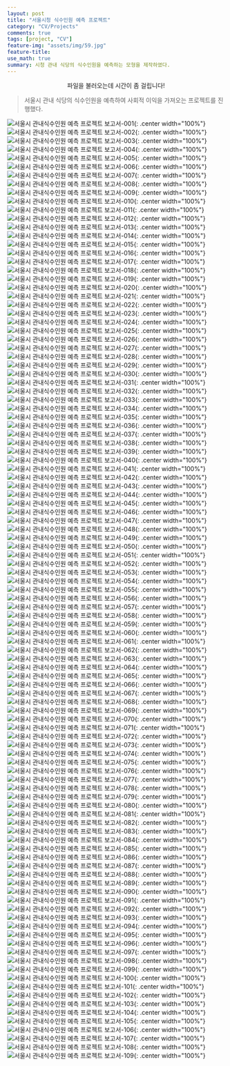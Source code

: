```yaml
---
layout: post
title: "서울시청 식수인원 예측 프로젝트"
category: "CV/Projects"
comments: true
tags: [project, "CV"]
feature-img: "assets/img/59.jpg"
feature-title:
use_math: true
summary: 시청 관내 식당의 식수인원을 예측하는 모형을 제작하였다.
---
```


<p style="text-align:center">파일을 불러오는데 시간이 좀 걸립니다!</p>

> 서울시 관내 식당의 식수인원을 예측하여 사회적 이익을 가져오는 프로젝트를 진행했다.

![서울시 관내식수인원 예측 프로젝트 보고서-001](https://user-images.githubusercontent.com/37871541/92859434-343a4e80-f432-11ea-9960-5e6b38ba19e0.jpg){: .center width="100%"}
![서울시 관내식수인원 예측 프로젝트 보고서-002](https://user-images.githubusercontent.com/37871541/92859449-37cdd580-f432-11ea-88ea-b7fa039220dc.jpg){: .center width="100%"}
![서울시 관내식수인원 예측 프로젝트 보고서-003](https://user-images.githubusercontent.com/37871541/92859454-38666c00-f432-11ea-8d1c-54ce5bd40610.jpg){: .center width="100%"}
![서울시 관내식수인원 예측 프로젝트 보고서-004](https://user-images.githubusercontent.com/37871541/92859457-38ff0280-f432-11ea-8a49-a45c77c92fe5.jpg){: .center width="100%"}
![서울시 관내식수인원 예측 프로젝트 보고서-005](https://user-images.githubusercontent.com/37871541/92859459-39979900-f432-11ea-8f19-d55cafb92f53.jpg){: .center width="100%"}
![서울시 관내식수인원 예측 프로젝트 보고서-006](https://user-images.githubusercontent.com/37871541/92859462-3a302f80-f432-11ea-897e-c33596b6d01f.jpg){: .center width="100%"}
![서울시 관내식수인원 예측 프로젝트 보고서-007](https://user-images.githubusercontent.com/37871541/92859464-3a302f80-f432-11ea-8755-130923bbde35.jpg){: .center width="100%"}
![서울시 관내식수인원 예측 프로젝트 보고서-008](https://user-images.githubusercontent.com/37871541/92859466-3ac8c600-f432-11ea-8add-5015b374a7f6.jpg){: .center width="100%"}
![서울시 관내식수인원 예측 프로젝트 보고서-009](https://user-images.githubusercontent.com/37871541/92859468-3ac8c600-f432-11ea-856d-c2b71b8b559b.jpg){: .center width="100%"}
![서울시 관내식수인원 예측 프로젝트 보고서-010](https://user-images.githubusercontent.com/37871541/92859470-3b615c80-f432-11ea-9ea5-dd6b90c807f8.jpg){: .center width="100%"}
![서울시 관내식수인원 예측 프로젝트 보고서-011](https://user-images.githubusercontent.com/37871541/92859473-3bf9f300-f432-11ea-9bc0-c4e9d67ceacd.jpg){: .center width="100%"}
![서울시 관내식수인원 예측 프로젝트 보고서-012](https://user-images.githubusercontent.com/37871541/92859476-3bf9f300-f432-11ea-882e-cec24337733f.jpg){: .center width="100%"}
![서울시 관내식수인원 예측 프로젝트 보고서-013](https://user-images.githubusercontent.com/37871541/92859479-3c928980-f432-11ea-9b69-e2e04dde09e4.jpg){: .center width="100%"}
![서울시 관내식수인원 예측 프로젝트 보고서-014](https://user-images.githubusercontent.com/37871541/92859482-3c928980-f432-11ea-9e8b-3b6bcaa8ba4e.jpg){: .center width="100%"}
![서울시 관내식수인원 예측 프로젝트 보고서-015](https://user-images.githubusercontent.com/37871541/92859484-3d2b2000-f432-11ea-9d77-9501e1fabd40.jpg){: .center width="100%"}
![서울시 관내식수인원 예측 프로젝트 보고서-016](https://user-images.githubusercontent.com/37871541/92859486-3d2b2000-f432-11ea-8ac6-54baf3712e3e.jpg){: .center width="100%"}
![서울시 관내식수인원 예측 프로젝트 보고서-017](https://user-images.githubusercontent.com/37871541/92859489-3dc3b680-f432-11ea-88e9-ddda0c2dec71.jpg){: .center width="100%"}
![서울시 관내식수인원 예측 프로젝트 보고서-018](https://user-images.githubusercontent.com/37871541/92859492-3e5c4d00-f432-11ea-8c8f-929111866f94.jpg){: .center width="100%"}
![서울시 관내식수인원 예측 프로젝트 보고서-019](https://user-images.githubusercontent.com/37871541/92859494-3e5c4d00-f432-11ea-92f3-1c851bad3e3d.jpg){: .center width="100%"}
![서울시 관내식수인원 예측 프로젝트 보고서-020](https://user-images.githubusercontent.com/37871541/92859497-3ef4e380-f432-11ea-9e7c-161a2f936298.jpg){: .center width="100%"}
![서울시 관내식수인원 예측 프로젝트 보고서-021](https://user-images.githubusercontent.com/37871541/92859498-3ef4e380-f432-11ea-87dc-85fb3713f647.jpg){: .center width="100%"}
![서울시 관내식수인원 예측 프로젝트 보고서-022](https://user-images.githubusercontent.com/37871541/92859502-3f8d7a00-f432-11ea-8680-b062ec4c71de.jpg){: .center width="100%"}
![서울시 관내식수인원 예측 프로젝트 보고서-023](https://user-images.githubusercontent.com/37871541/92859504-3f8d7a00-f432-11ea-913c-9e2f2cc10bb5.jpg){: .center width="100%"}
![서울시 관내식수인원 예측 프로젝트 보고서-024](https://user-images.githubusercontent.com/37871541/92859505-40261080-f432-11ea-94b6-0158731ba8f2.jpg){: .center width="100%"}
![서울시 관내식수인원 예측 프로젝트 보고서-025](https://user-images.githubusercontent.com/37871541/92859507-40261080-f432-11ea-9dac-84cebd38d630.jpg){: .center width="100%"}
![서울시 관내식수인원 예측 프로젝트 보고서-026](https://user-images.githubusercontent.com/37871541/92859511-40bea700-f432-11ea-8f25-d45f396be673.jpg){: .center width="100%"}
![서울시 관내식수인원 예측 프로젝트 보고서-027](https://user-images.githubusercontent.com/37871541/92859512-41573d80-f432-11ea-87ff-b0e8e44e9261.jpg){: .center width="100%"}
![서울시 관내식수인원 예측 프로젝트 보고서-028](https://user-images.githubusercontent.com/37871541/92859515-41efd400-f432-11ea-80b1-41af14d46aa8.jpg){: .center width="100%"}
![서울시 관내식수인원 예측 프로젝트 보고서-029](https://user-images.githubusercontent.com/37871541/92859517-41efd400-f432-11ea-861a-469938214b6a.jpg){: .center width="100%"}
![서울시 관내식수인원 예측 프로젝트 보고서-030](https://user-images.githubusercontent.com/37871541/92859519-42886a80-f432-11ea-81ce-6b783b49bc70.jpg){: .center width="100%"}
![서울시 관내식수인원 예측 프로젝트 보고서-031](https://user-images.githubusercontent.com/37871541/92859523-43210100-f432-11ea-9059-7a0705bf34fb.jpg){: .center width="100%"}
![서울시 관내식수인원 예측 프로젝트 보고서-032](https://user-images.githubusercontent.com/37871541/92859525-43210100-f432-11ea-8009-c91a9029dbaa.jpg){: .center width="100%"}
![서울시 관내식수인원 예측 프로젝트 보고서-033](https://user-images.githubusercontent.com/37871541/92859527-43b99780-f432-11ea-8d82-e90208939841.jpg){: .center width="100%"}
![서울시 관내식수인원 예측 프로젝트 보고서-034](https://user-images.githubusercontent.com/37871541/92859530-43b99780-f432-11ea-9c33-766beffe3fa6.jpg){: .center width="100%"}
![서울시 관내식수인원 예측 프로젝트 보고서-035](https://user-images.githubusercontent.com/37871541/92859532-44522e00-f432-11ea-93e6-41a1c3924703.jpg){: .center width="100%"}
![서울시 관내식수인원 예측 프로젝트 보고서-036](https://user-images.githubusercontent.com/37871541/92859533-44522e00-f432-11ea-9099-2ed6fe3bfb4d.jpg){: .center width="100%"}
![서울시 관내식수인원 예측 프로젝트 보고서-037](https://user-images.githubusercontent.com/37871541/92859538-44eac480-f432-11ea-971d-90170192c5f6.jpg){: .center width="100%"}
![서울시 관내식수인원 예측 프로젝트 보고서-038](https://user-images.githubusercontent.com/37871541/92859541-45835b00-f432-11ea-92d9-273167acd12f.jpg){: .center width="100%"}
![서울시 관내식수인원 예측 프로젝트 보고서-039](https://user-images.githubusercontent.com/37871541/92859544-461bf180-f432-11ea-9c33-ec2e68e66f30.jpg){: .center width="100%"}
![서울시 관내식수인원 예측 프로젝트 보고서-040](https://user-images.githubusercontent.com/37871541/92859545-461bf180-f432-11ea-9a81-09db70825d41.jpg){: .center width="100%"}
![서울시 관내식수인원 예측 프로젝트 보고서-041](https://user-images.githubusercontent.com/37871541/92859547-46b48800-f432-11ea-83cd-22511b4dac0d.jpg){: .center width="100%"}
![서울시 관내식수인원 예측 프로젝트 보고서-042](https://user-images.githubusercontent.com/37871541/92859548-46b48800-f432-11ea-87f8-d6fef5083e07.jpg){: .center width="100%"}
![서울시 관내식수인원 예측 프로젝트 보고서-043](https://user-images.githubusercontent.com/37871541/92859550-474d1e80-f432-11ea-971d-2b4aade06389.jpg){: .center width="100%"}
![서울시 관내식수인원 예측 프로젝트 보고서-044](https://user-images.githubusercontent.com/37871541/92859552-474d1e80-f432-11ea-979c-e577ac191216.jpg){: .center width="100%"}
![서울시 관내식수인원 예측 프로젝트 보고서-045](https://user-images.githubusercontent.com/37871541/92859557-47e5b500-f432-11ea-9e6d-f45aa6c0ffa9.jpg){: .center width="100%"}
![서울시 관내식수인원 예측 프로젝트 보고서-046](https://user-images.githubusercontent.com/37871541/92859559-487e4b80-f432-11ea-997c-a61f161d752d.jpg){: .center width="100%"}
![서울시 관내식수인원 예측 프로젝트 보고서-047](https://user-images.githubusercontent.com/37871541/92859562-4916e200-f432-11ea-9b5a-38ea51334b5b.jpg){: .center width="100%"}
![서울시 관내식수인원 예측 프로젝트 보고서-048](https://user-images.githubusercontent.com/37871541/92859565-4916e200-f432-11ea-9630-ec5a3c3f7364.jpg){: .center width="100%"}
![서울시 관내식수인원 예측 프로젝트 보고서-049](https://user-images.githubusercontent.com/37871541/92859566-49af7880-f432-11ea-96df-10974a0bfaac.jpg){: .center width="100%"}
![서울시 관내식수인원 예측 프로젝트 보고서-050](https://user-images.githubusercontent.com/37871541/92859567-49af7880-f432-11ea-8821-292a4892d67e.jpg){: .center width="100%"}
![서울시 관내식수인원 예측 프로젝트 보고서-051](https://user-images.githubusercontent.com/37871541/92859572-4a480f00-f432-11ea-9866-2f417b060a92.jpg){: .center width="100%"}
![서울시 관내식수인원 예측 프로젝트 보고서-052](https://user-images.githubusercontent.com/37871541/92859576-4a480f00-f432-11ea-8599-019d41975e7c.jpg){: .center width="100%"}
![서울시 관내식수인원 예측 프로젝트 보고서-053](https://user-images.githubusercontent.com/37871541/92859577-4ae0a580-f432-11ea-8d16-1a23b5a828da.jpg){: .center width="100%"}
![서울시 관내식수인원 예측 프로젝트 보고서-054](https://user-images.githubusercontent.com/37871541/92859579-4b793c00-f432-11ea-8468-888ed67dd324.jpg){: .center width="100%"}
![서울시 관내식수인원 예측 프로젝트 보고서-055](https://user-images.githubusercontent.com/37871541/92859581-4b793c00-f432-11ea-948b-40bea118b3ff.jpg){: .center width="100%"}
![서울시 관내식수인원 예측 프로젝트 보고서-056](https://user-images.githubusercontent.com/37871541/92859585-4c11d280-f432-11ea-9666-03481df48c6e.jpg){: .center width="100%"}
![서울시 관내식수인원 예측 프로젝트 보고서-057](https://user-images.githubusercontent.com/37871541/92859587-4c11d280-f432-11ea-905a-fbf3fc835133.jpg){: .center width="100%"}
![서울시 관내식수인원 예측 프로젝트 보고서-058](https://user-images.githubusercontent.com/37871541/92859593-4caa6900-f432-11ea-905e-a45a2ab93796.jpg){: .center width="100%"}
![서울시 관내식수인원 예측 프로젝트 보고서-059](https://user-images.githubusercontent.com/37871541/92859596-4d42ff80-f432-11ea-9048-f4cbb0bd87ff.jpg){: .center width="100%"}
![서울시 관내식수인원 예측 프로젝트 보고서-060](https://user-images.githubusercontent.com/37871541/92859597-4ddb9600-f432-11ea-9495-982d4b609189.jpg){: .center width="100%"}
![서울시 관내식수인원 예측 프로젝트 보고서-061](https://user-images.githubusercontent.com/37871541/92859599-4ddb9600-f432-11ea-8acb-b9afe01a90f3.jpg){: .center width="100%"}
![서울시 관내식수인원 예측 프로젝트 보고서-062](https://user-images.githubusercontent.com/37871541/92859600-4e742c80-f432-11ea-93b9-1d7046fbb226.jpg){: .center width="100%"}
![서울시 관내식수인원 예측 프로젝트 보고서-063](https://user-images.githubusercontent.com/37871541/92859602-4e742c80-f432-11ea-95dd-65b6f6451d9b.jpg){: .center width="100%"}
![서울시 관내식수인원 예측 프로젝트 보고서-064](https://user-images.githubusercontent.com/37871541/92859604-4f0cc300-f432-11ea-8a9b-d395dc869b85.jpg){: .center width="100%"}
![서울시 관내식수인원 예측 프로젝트 보고서-065](https://user-images.githubusercontent.com/37871541/92859606-4fa55980-f432-11ea-9680-f9e7c934768d.jpg){: .center width="100%"}
![서울시 관내식수인원 예측 프로젝트 보고서-066](https://user-images.githubusercontent.com/37871541/92859608-4fa55980-f432-11ea-9d22-92eb9d8562fb.jpg){: .center width="100%"}
![서울시 관내식수인원 예측 프로젝트 보고서-067](https://user-images.githubusercontent.com/37871541/92859611-503df000-f432-11ea-93bd-5bf29f59ec33.jpg){: .center width="100%"}
![서울시 관내식수인원 예측 프로젝트 보고서-068](https://user-images.githubusercontent.com/37871541/92859615-503df000-f432-11ea-8874-c7a23ba647e0.jpg){: .center width="100%"}
![서울시 관내식수인원 예측 프로젝트 보고서-069](https://user-images.githubusercontent.com/37871541/92859616-50d68680-f432-11ea-95f6-906f7b7cdc66.jpg){: .center width="100%"}
![서울시 관내식수인원 예측 프로젝트 보고서-070](https://user-images.githubusercontent.com/37871541/92859619-50d68680-f432-11ea-8334-11675b7b28c0.jpg){: .center width="100%"}
![서울시 관내식수인원 예측 프로젝트 보고서-071](https://user-images.githubusercontent.com/37871541/92859622-516f1d00-f432-11ea-9187-56d7a3944c7c.jpg){: .center width="100%"}
![서울시 관내식수인원 예측 프로젝트 보고서-072](https://user-images.githubusercontent.com/37871541/92859624-5207b380-f432-11ea-9e52-7da0d10adf2f.jpg){: .center width="100%"}
![서울시 관내식수인원 예측 프로젝트 보고서-073](https://user-images.githubusercontent.com/37871541/92859627-5207b380-f432-11ea-98ad-257de2ff7ed1.jpg){: .center width="100%"}
![서울시 관내식수인원 예측 프로젝트 보고서-074](https://user-images.githubusercontent.com/37871541/92859629-52a04a00-f432-11ea-8402-3d2b4adba57e.jpg){: .center width="100%"}
![서울시 관내식수인원 예측 프로젝트 보고서-075](https://user-images.githubusercontent.com/37871541/92859630-52a04a00-f432-11ea-8840-e2f39c4bfde1.jpg){: .center width="100%"}
![서울시 관내식수인원 예측 프로젝트 보고서-076](https://user-images.githubusercontent.com/37871541/92859632-5338e080-f432-11ea-97d1-4b8a06ec1c8c.jpg){: .center width="100%"}
![서울시 관내식수인원 예측 프로젝트 보고서-077](https://user-images.githubusercontent.com/37871541/92859634-5338e080-f432-11ea-9d07-264861d20e8f.jpg){: .center width="100%"}
![서울시 관내식수인원 예측 프로젝트 보고서-078](https://user-images.githubusercontent.com/37871541/92859639-53d17700-f432-11ea-8728-a8aebd83e633.jpg){: .center width="100%"}
![서울시 관내식수인원 예측 프로젝트 보고서-079](https://user-images.githubusercontent.com/37871541/92859641-546a0d80-f432-11ea-9a07-ccf4744f35d9.jpg){: .center width="100%"}
![서울시 관내식수인원 예측 프로젝트 보고서-080](https://user-images.githubusercontent.com/37871541/92859643-546a0d80-f432-11ea-9afd-181c23ec8fff.jpg){: .center width="100%"}
![서울시 관내식수인원 예측 프로젝트 보고서-081](https://user-images.githubusercontent.com/37871541/92859646-5502a400-f432-11ea-913f-78ccc5c9ff51.jpg){: .center width="100%"}
![서울시 관내식수인원 예측 프로젝트 보고서-082](https://user-images.githubusercontent.com/37871541/92859648-5502a400-f432-11ea-8774-b363c40116ee.jpg){: .center width="100%"}
![서울시 관내식수인원 예측 프로젝트 보고서-083](https://user-images.githubusercontent.com/37871541/92859651-559b3a80-f432-11ea-8b0c-a9f65d6316f0.jpg){: .center width="100%"}
![서울시 관내식수인원 예측 프로젝트 보고서-084](https://user-images.githubusercontent.com/37871541/92859653-559b3a80-f432-11ea-945e-d4eafe9a0935.jpg){: .center width="100%"}
![서울시 관내식수인원 예측 프로젝트 보고서-085](https://user-images.githubusercontent.com/37871541/92859655-5633d100-f432-11ea-8232-b7f76509394b.jpg){: .center width="100%"}
![서울시 관내식수인원 예측 프로젝트 보고서-086](https://user-images.githubusercontent.com/37871541/92859657-56cc6780-f432-11ea-97be-2b8d71abfe5d.jpg){: .center width="100%"}
![서울시 관내식수인원 예측 프로젝트 보고서-087](https://user-images.githubusercontent.com/37871541/92859658-56cc6780-f432-11ea-8b80-c0f98aa8163c.jpg){: .center width="100%"}
![서울시 관내식수인원 예측 프로젝트 보고서-088](https://user-images.githubusercontent.com/37871541/92859660-5764fe00-f432-11ea-99b8-11be17a50571.jpg){: .center width="100%"}
![서울시 관내식수인원 예측 프로젝트 보고서-089](https://user-images.githubusercontent.com/37871541/92859661-5764fe00-f432-11ea-9060-25fdf0ba3ff0.jpg){: .center width="100%"}
![서울시 관내식수인원 예측 프로젝트 보고서-090](https://user-images.githubusercontent.com/37871541/92859663-57fd9480-f432-11ea-9d2a-14070dbd5530.jpg){: .center width="100%"}
![서울시 관내식수인원 예측 프로젝트 보고서-091](https://user-images.githubusercontent.com/37871541/92859665-58962b00-f432-11ea-9c12-ac06c159d76f.jpg){: .center width="100%"}
![서울시 관내식수인원 예측 프로젝트 보고서-092](https://user-images.githubusercontent.com/37871541/92859668-58962b00-f432-11ea-90c1-c187848be50b.jpg){: .center width="100%"}
![서울시 관내식수인원 예측 프로젝트 보고서-093](https://user-images.githubusercontent.com/37871541/92859671-592ec180-f432-11ea-9482-4f302079af4c.jpg){: .center width="100%"}
![서울시 관내식수인원 예측 프로젝트 보고서-094](https://user-images.githubusercontent.com/37871541/92859676-592ec180-f432-11ea-85cf-e0eab43353c7.jpg){: .center width="100%"}
![서울시 관내식수인원 예측 프로젝트 보고서-095](https://user-images.githubusercontent.com/37871541/92859678-59c75800-f432-11ea-86af-226d4aaad226.jpg){: .center width="100%"}
![서울시 관내식수인원 예측 프로젝트 보고서-096](https://user-images.githubusercontent.com/37871541/92859680-59c75800-f432-11ea-851d-0a2e010c1fb9.jpg){: .center width="100%"}
![서울시 관내식수인원 예측 프로젝트 보고서-097](https://user-images.githubusercontent.com/37871541/92859682-5a5fee80-f432-11ea-8953-76554682770f.jpg){: .center width="100%"}
![서울시 관내식수인원 예측 프로젝트 보고서-098](https://user-images.githubusercontent.com/37871541/92859685-5af88500-f432-11ea-82ba-b95263e6b463.jpg){: .center width="100%"}
![서울시 관내식수인원 예측 프로젝트 보고서-099](https://user-images.githubusercontent.com/37871541/92859688-5af88500-f432-11ea-97d5-244f850895de.jpg){: .center width="100%"}
![서울시 관내식수인원 예측 프로젝트 보고서-100](https://user-images.githubusercontent.com/37871541/92859691-5b911b80-f432-11ea-9170-9a3cceccd680.jpg){: .center width="100%"}
![서울시 관내식수인원 예측 프로젝트 보고서-101](https://user-images.githubusercontent.com/37871541/92859694-5b911b80-f432-11ea-962d-eac4198e5411.jpg){: .center width="100%"}
![서울시 관내식수인원 예측 프로젝트 보고서-102](https://user-images.githubusercontent.com/37871541/92859703-5f24a280-f432-11ea-8e38-439473e9f109.jpg){: .center width="100%"}
![서울시 관내식수인원 예측 프로젝트 보고서-103](https://user-images.githubusercontent.com/37871541/92859708-5fbd3900-f432-11ea-93d0-879167eaeb4e.jpg){: .center width="100%"}
![서울시 관내식수인원 예측 프로젝트 보고서-104](https://user-images.githubusercontent.com/37871541/92859711-6055cf80-f432-11ea-9b97-2839b8cf379c.jpg){: .center width="100%"}
![서울시 관내식수인원 예측 프로젝트 보고서-105](https://user-images.githubusercontent.com/37871541/92859714-60ee6600-f432-11ea-87c4-277cf9c62cb8.jpg){: .center width="100%"}
![서울시 관내식수인원 예측 프로젝트 보고서-106](https://user-images.githubusercontent.com/37871541/92859718-6186fc80-f432-11ea-9d46-3b3fe12ba712.jpg){: .center width="100%"}
![서울시 관내식수인원 예측 프로젝트 보고서-107](https://user-images.githubusercontent.com/37871541/92859722-6186fc80-f432-11ea-9dc1-f231a5c5f18e.jpg){: .center width="100%"}
![서울시 관내식수인원 예측 프로젝트 보고서-108](https://user-images.githubusercontent.com/37871541/92859724-621f9300-f432-11ea-879d-2f0f6ee96cfb.jpg){: .center width="100%"}
![서울시 관내식수인원 예측 프로젝트 보고서-109](https://user-images.githubusercontent.com/37871541/92859725-62b82980-f432-11ea-9a96-2fa53ae0836c.jpg){: .center width="100%"}
